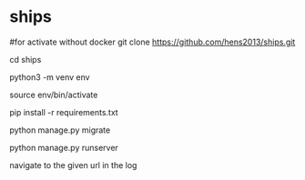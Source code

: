 # ships
#for activate without docker
git clone https://github.com/hens2013/ships.git

cd ships

python3 -m venv env

source env/bin/activate

pip install -r requirements.txt

python manage.py migrate

python manage.py runserver

navigate to the given url in the log
